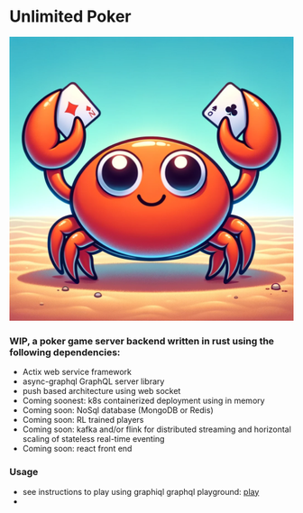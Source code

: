 # Unlimited Poker
![Crab](./assets/crab.png)
### WIP, a poker game server backend written in rust using the following dependencies:
- Actix web service framework
- async-graphql GraphQL server library
- push based architecture using web socket
- Coming soonest: k8s containerized deployment using in memory
- Coming soon: NoSql database (MongoDB or Redis)
- Coming soon: RL trained players
- Coming soon: kafka and/or flink for distributed streaming and horizontal scaling of stateless real-time eventing
- Coming soon: react front end



### Usage
- see instructions to play using graphiql graphql playground: [play](./play.md)
- 